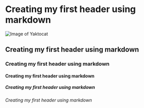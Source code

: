 # Creating my first header using markdown
![Image of Yaktocat](https://octodex.github.com/images/yaktocat.png)
## Creating my first header using markdown
### Creating my first header using markdown
#### Creating my first header using markdown
##### Creating my first header using markdown
###### Creating my first header using markdown
